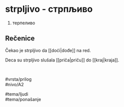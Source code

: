 # strpljivo - стрпљиво

1. терпеливо

## Rečenice

Čekao je strpljivo da [[doći|dođe]] na red.

Deca su strpljivo slušala [[priča|priču]] do [[kraj|kraja]].

<br>

#vrsta/prilog  
#nivo/A2  

#tema/ljudi  
#tema/ponašanje  
